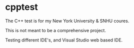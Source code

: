 # cpptest

The C++ test is for my New York University & SNHU coures.

This is not meant to be a comprehensive project. 

Testing different IDE's, and Visual Studio web based IDE.

